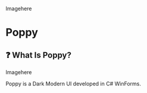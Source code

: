 Imagehere
# Poppy

## ❓ What Is Poppy?
Imagehere

Poppy is a Dark Modern UI developed in C# WinForms. 
